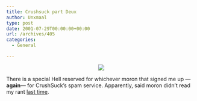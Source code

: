 ```yaml
---
title: Crushsuck part Deux
author: Unxmaal
type: post
date: 2001-07-29T00:00:00+00:00
url: /archives/405
categories:
  - General

---
```

<center>
  <img decoding="async" src="images/crushsuck.gif" />
</center>

There is a special Hell reserved for whichever moron that signed me up &#8212;**again**&#8212; for CrushSuck&#8217;s spam service. Apparently, said moron didn&#8217;t read my rant <A HREF="http://unxmaal.com/archives/00000111.htm">last time</A>.